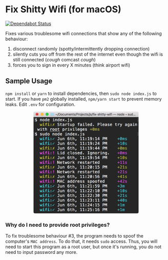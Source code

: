 # Fix Shitty Wifi (for macOS)

[![Dependabot Status](https://api.dependabot.com/badges/status?host=github&repo=JaneJeon/Fix-Shitty-Wifi)](https://dependabot.com)

Fixes various troublesome wifi connections that show any of the following behaviour: 
1. disconnect randomly (spotty/intermittently dropping connection)
2. silently cuts you off from the rest of the internet even though the wifi is still connected (*cough* comcast *cough*)
3. forces you to sign in every X minutes (think airport wifi)

## Sample Usage
`npm install` or `yarn` to install dependencies, then `sudo node index.js` to start. If you have `pm2` globally installed, `npm/yarn start` to prevent memory leaks. Edit `.env` for configuration.

<p align='center'>
  <img src='screenshot.png' width='65%'>
</p>

### Why do I need to provide root privileges?
To fix troublesome behaviour #3, the program needs to spoof the computer's `MAC address`. To do that, it needs `sudo` access. Thus, you will need to start this program as a root user, but once it's running, you do not need to input password any more.
